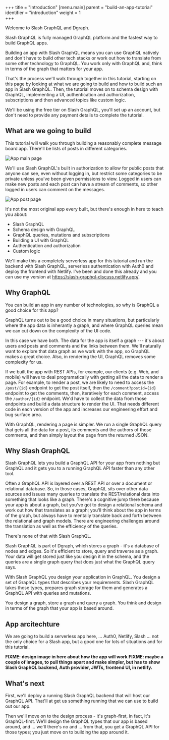 +++
title = "Introduction"
[menu.main]
    parent = "build-an-app-tutorial"
    identifier = "introduction"
    weight = 1   
+++

Welcome to Slash GraphQL and Dgraph.  

Slash GraphQL is fully managed GraphQL platform and the fastest way to build GraphQL apps.

Building an app with Slash GraphQL means you can use GraphQL natively and don't have to build other tech stacks or work out how to translate from some other technology to GraphQL. You work only with GraphQL and, think in terms of the graph that matters for your app.

That's the process we'll walk through together in this tutorial, starting on this page by looking at what we are going to build and how to build such an app in Slash GraphQL.  Then, the tutorial moves on to schema design with GraphQL, implementing a UI, authentication and authorization, subscriptions and then advanced topics like custom logic.

We'll be using the free tier on Slash GraphQL, you'll set up an account, but don't need to provide any payment details to complete the tutorial.

## What are we going to build

This tutorial will walk you through building a reasonably complete message board app.  There'll be lists of posts in different categories.

![App main page](/images/graphql/tutorial/discuss/main-screenshot.png)

We'll use Slash GraphQL's built in authorization to allow for public posts that anyone can see, even without logging in, but restrict some categories to be private unless you've been given permissions to view.  Logged in users can make new posts and each post can have a stream of comments, so other logged in users can comment on the messages.

![App post page](/images/graphql/tutorial/discuss/post-screenshot.png)

It's not the most original app every built, but there's enough in here to teach you about:

* Slash GraphQL
* Schema design with GraphQL
* GraphQL queries, mutations and subscriptions
* Building a UI with GraphQL
* Authentication and authorization
* Custom logic

We'll make this a completely serverless app for this tutorial and run the backend with Slash GraphQL, serverless authentication with Auth0 and deploy the frontend with Netlify.  I've been and done this already and you can use my version at https://slash-graphql-discuss.netlify.app/.

## Why GraphQL

You can build an app in any number of technologies, so why is GraphQL a good choice for this app?

GraphQL turns out to be a good choice in many situations, but particularly where the app data is inherantly a graph, and where GraphQL queries mean we can cut down on the complexity of the UI code.

In this case we have both.  The data for the app is itself a graph --- it's about users and posts and comments and the links between them.  We'll naturally want to explore that data graph as we work with the app, so GraphQL makes a great choice.  Also, in rendering the UI, GraphQL removes some complexity for us.

If we built the app with REST APIs, for example, our clients (e.g. Web, and mobile) will have to deal programatically with getting all the data to render a page.  For example, to render a post, we are likely to need to access the `/post/{id}` endpoint to get the post itself, then the `/comment?postid={id}` endpoint to get the comments, then, iteratively for each comment, access the `/author/{id}` endpoint.  We'd have to collect the data from those endpoints and build a data structure to render the UI.  That needs different code in each version of the app and increases our engineering effort and bug surface area.  

With GraphQL, rendering a page is simpler.  We run a single GraphQL query that gets all the data for a post, its comments and the authors of those comments, and then simply layout the page from the returned JSON.

## Why Slash GraphQL

Slash GraphQL lets you build a GraphQL API for your app from nothing but GraphQL and it gets you to a running GraphQL API faster than any other tool.

Often a GraphQL API is layered over a REST API or over a document or relational database. So, in those cases, GraphQL sits over other data sources and issues many queries to translate the REST/relational data into something that looks like a graph.  There's a cognitive jump there because your app is about a graph, but you've got to design a relational schema and work out how that translates as a graph; you'll think about the app in terms of the graph, but always have to mentally translate back and forth between the relational and graph models. There are engineering challenges around the translation as well as the efficiency of the queries.

There's none of that with Slash GraphQL.

Slash GraphQL is part of Dgraph, which stores a graph - it's a database of nodes and edges. So it's efficient to store, query and traverse as a graph. Your data will get stored just like you design it in the schema, and the queries are a single graph query that does just what the GraphQL query says.

With Slash GraphQL you design your application in GraphQL. You design a set of GraphQL types that describes your requirements. Slash GraphQL takes those types, prepares graph storage for them and generates a GraphQL API with queries and mutations.

You design a graph, store a graph and query a graph. You think and design in terms of the graph that your app is based around.

## App arcitechture

We are going to build a serverless app here, ... Auth0, Netlify, Slash ... not the only choice for a Slash app, but a good one for lots of situations and for this tutorial.

**FIXME: design image in here about how the app will work**
**FIXME: maybe a couple of images, to pull things apart and make simpler, but has to show Slash GraphQL backend, Auth provider, JWTs, frontend UI, in netlify.**

## What's next

First, we'll deploy a running Slash GraphQL backend that will host our GraphQL API.  That'll at get us something running that we can use to build out our app.

Then we'll move on to the design process - it's graph-first, in fact, it's GraphQL-first. We'll design the GraphQL types that our app is based around, and ... we'll there's no and ... from that, you get a GraphQL API for those types; you just move on to building the app around it.

